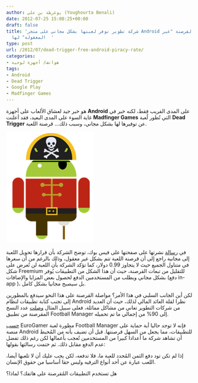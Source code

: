 ```yaml
---
author: يوغرطة بن علي (Youghourta Benali)
date: 2012-07-25 15:08:25+00:00
draft: false
title: 'شركة تطوير توفر لعبتها بشكل مجاني على متجر Android احتجاجا على القرصنة "غير
  المعقولة" لها  '
type: post
url: /2012/07/dead-trigger-free-android-piracy-rate/
categories:
- هواتف/ أجهزة لوحية
tags:
- Android
- Dead Trigger
- Google Play
- Madfinger Games
---
```


هو خبر جيد لعشاق الألعاب على أجهزة **Android** على المدى القريب فقط، لكنه خبر في غاية السوء على المدى البعيد، فقد أعلنت **Madfinger Games** التي تُطور لُعبة **Dead Trigger** عن توفيرها لها بشكل مجاني، وسبب ذلك... قرصنة اللعبة.




[![](android-piracy.png)
](android-piracy.png)




في [رسالة](https://www.facebook.com/DEADTRIGGER/posts/228353737287174) نشرتها على صفحتها على فيس بوك، توضح الشركة بأن قرارها تحويل اللعبة إلى مجانية راجع إلى أن قرصنة اللعبة تتم بشكل غير معقول، وذلك بالرغم من أن سعرها في متناول الجميع حيث لا يتجاوز 0.99 دولار، كما تؤكد الشركة بأن اللعبة لن تُعرض على شكل Freemium للتقليل من تبعات القرصنة، حيث أن هذا الشكل من التطبيقات يُوفر بشكل مجاني ويطلب من المستخدمين الدفع لحصول بعض المزايا والإضافات (دفع in-app )، بل سيصبح مجانيا بشكل كامل.




لكن أين الجانب السلبي في هذا الأمر؟ مواصلة القرصنة على هذا النحو سيدفع بالمطورين إلى تجنب كتابة تطبيقات لنظام Android نظرا لقلة العائد المالي لذلك، حيث أن العديد من شركات التطوير تعاني من مشاكل مماثلة، فعلى سبيل المثال [وصلت](http://www.eurogamer.net/articles/2012-07-23-android-piracy-unbelievably-high-dead-trigger-dev) عدد النسخ المقرصنة من تطبيق Football Manager إلى 90% من إجمالي ما تم تحميله.




[حسب](http://www.eurogamer.net/articles/2012-04-24-football-manager-dev-hopes-to-stick-with-android-despite-9-1-piracy-rate) EuroGamer مطورة لعبة Football Manager فإنه لا توجد حاليا أية حماية على منصة Android للتطبيقات، مما يجعل من السهل قرصنتها. قبل أن تضيف بأنه من المُحبط أن تشاهد شركة ما أعدادا كبيرا من المستخدمين تُعجب بأعمالها لكن رغم ذلك تفضل عدم الدفع مقابل ذلك. ثم ختمت رسالتها بقولها:




إذا لم تكن تود دفع الثمن المُحدد للعبة ما، فلا تدفعه، لكن يجب عليك أن لا تلعبها أيضا، اللعب عبارة عن أحد أنواع الترفيه وليس حقا أساسيا من حقوق الإنسان.




هل تستخدم التطبيقات المُقرصنة على هاتفك؟ لماذا؟
